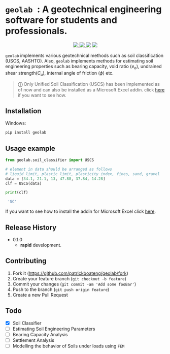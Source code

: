 # `geolab `: A geotechnical engineering software for students and professionals.

<p align="center">
    <a href="https://pypi.org/user/Pato546/">
        <img src="https://img.shields.io/badge/PyPi-Pato546-blue?style=flat-square&logo=pypi&logoColor=white">
    </a>
    <a href="#">
        <img src="https://img.shields.io/pypi/l/geolab?style=flat-square">
    </a>
    <a>
        <img src="https://img.shields.io/pypi/dm/geolab?style=flat-square">
    </a>
    <a>
        <img src="https://img.shields.io/github/repo-size/patrickboateng/geolab?style=flat-square">
    </a>
</p>

`geolab` implements various geotechnical methods such as soil classification (USCS, AASHTO). Also, `geolab` implements methods for estimating soil engineering properties such as bearing capacity, void ratio ($e_o$), undrained shear strength($C_u$), internal angle of friction ($\phi$) etc.

> **&#9432;** Only Unified Soil Classification (USCS) has been implemented as of now and can also be installed as a Microsoft Excel addin. click [here](./src/geolab/soil_classifier/README.md#installation) if you want to see how.

## Installation

Windows:

```sh
pip install geolab
```

## Usage example

```py
from geolab.soil_classifier import USCS

# element in data should be arranged as follows
# liquid limit, plastic limit, plasticity index, fines, sand, gravel
data = [34.1, 21.1, 13, 47.88, 37.84, 14.28]
clf = USCS(data)

print(clf)
```

```sh
 'SC'
```

If you want to see how to install the addin for Microsoft Excel click [here](./src/geolab/soil_classifier/README.md#installation).

<!-- ## Development setup

Describe how to install all development dependencies and how to run an automated test-suite of some kind. Potentially do this for multiple platforms.

```sh
make install
npm test
``` -->

## Release History

- 0.1.0
  - **rapid** development.

## Contributing

1. Fork it (<https://github.com/patrickboateng/geolab/fork>)
2. Create your feature branch (`git checkout -b feature`)
3. Commit your changes (`git commit -am 'Add some fooBar'`)
4. Push to the branch (`git push origin feature`)
5. Create a new Pull Request

## Todo

- [x] Soil Classifier
- [ ] Estimating Soil Engineering Parameters
- [ ] Bearing Capacity Analysis
- [ ] Settlement Analysis
- [ ] Modelling the behavior of Soils under loads using `FEM`
